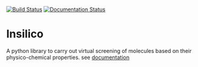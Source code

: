 [![Build Status](https://travis-ci.org/SCM-NV/filterInsilico.svg?branch=master)](https://travis-ci.org/SCM-NV/filterInsilico)
[![Documentation Status](https://readthedocs.org/projects/filterinsilico/badge/?version=latest)](https://filterinsilico.readthedocs.io/en/latest/?badge=latest)

# Insilico

A python library to carry out virtual screening of molecules based on their physico-chemical properties. see [documentation](https://filterinsilico.readthedocs.io/en/latest/)

